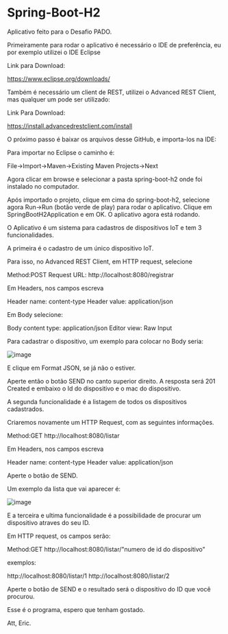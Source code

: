 # Spring-Boot-H2
Aplicativo feito para o Desafio PADO.

Primeiramente para rodar o aplicativo é necessário o IDE de preferência, eu por exemplo utilizei o IDE Eclipse

Link para Download:

https://www.eclipse.org/downloads/

Também é necessário um client de REST, utilizei o Advanced REST Client, mas qualquer um pode ser utilizado:

Link Para Download:

https://install.advancedrestclient.com/install

O próximo passo é baixar os arquivos desse GitHub, e importa-los na IDE:

Para importar no Eclipse o caminho é:

File->Import->Maven->Existing Maven Projects->Next

Agora clicar em browse e selecionar a pasta spring-boot-h2 onde foi instalado no computador.

Após importado o projeto, clique em cima do spring-boot-h2, selecione agora Run->Run (botão verde de play) para rodar o aplicativo. Clique em SpringBootH2Application e em OK. O aplicativo agora está rodando.

O Aplicativo é um sistema para cadastros de dispositivos IoT e tem 3 funcionalidades.

A primeira é o cadastro de um único dispositivo IoT.

Para isso, no Advanced REST Client, em HTTP request, selecione

Method:POST
Request URL: http://localhost:8080/registrar

Em Headers, nos campos escreva

Header name: content-type
Header value: application/json

Em Body selecione:

Body content type: application/json
Editor view: Raw Input

Para cadastrar o dispositivo, um exemplo para colocar no Body seria:

![image](https://user-images.githubusercontent.com/94720397/142698296-6b32e58f-0abd-427d-a0fd-75364bada2e7.png)

E clique em Format JSON, se já não o estiver.

Aperte então o botão SEND no canto superior direito. 
A resposta será 201 Created e embaixo o Id do dispositivo e o mac do dispositivo.

A segunda funcionalidade é a listagem de todos os dispositivos cadastrados.

Criaremos novamente um HTTP Request, com as seguintes informações.

Method:GET
http://localhost:8080/listar

Em Headers, nos campos escreva

Header name: content-type
Header value: application/json

Aperte o botão de SEND.

Um exemplo da lista que vai aparecer é:

![image](https://user-images.githubusercontent.com/94720397/142698245-5e6157ea-d875-493d-a729-21d2751f3ea4.png)

E a terceira e ultima funcionalidade é a possibilidade de procurar um dispositivo atraves do seu ID.

Em HTTP request, os campos serão:

Method:GET
http://localhost:8080/listar/"numero de id do dispositivo"

exemplos:

http://localhost:8080/listar/1
http://localhost:8080/listar/2

Aperte o botão de SEND e o resultado será o dispositivo do ID que você procurou.

Esse é o programa, espero que tenham gostado.

Att, Eric.
